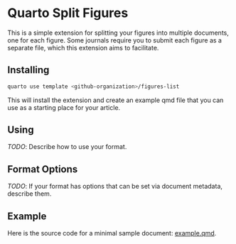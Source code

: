 # Quarto Split Figures

This is a simple extension for splitting your figures into multiple documents, one for each figure.
Some journals require you to submit each figure as a separate file, which this extension aims to facilitate.

## Installing

```bash
quarto use template <github-organization>/figures-list
```

This will install the extension and create an example qmd file that you can use as a starting place for your article.

## Using

*TODO*: Describe how to use your format.

## Format Options

*TODO*: If your format has options that can be set via document metadata, describe them.

## Example

Here is the source code for a minimal sample document: [example.qmd](example.qmd).
